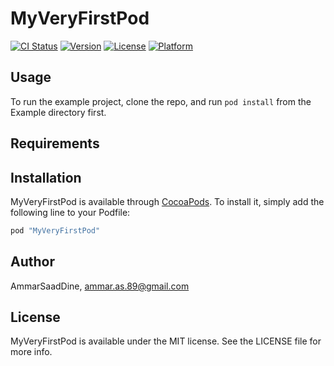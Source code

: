 # MyVeryFirstPod

[![CI Status](http://img.shields.io/travis/AmmarSaadDine/MyVeryFirstPod.svg?style=flat)](https://travis-ci.org/AmmarSaadDine/MyVeryFirstPod)
[![Version](https://img.shields.io/cocoapods/v/MyVeryFirstPod.svg?style=flat)](http://cocoapods.org/pods/MyVeryFirstPod)
[![License](https://img.shields.io/cocoapods/l/MyVeryFirstPod.svg?style=flat)](http://cocoapods.org/pods/MyVeryFirstPod)
[![Platform](https://img.shields.io/cocoapods/p/MyVeryFirstPod.svg?style=flat)](http://cocoapods.org/pods/MyVeryFirstPod)

## Usage

To run the example project, clone the repo, and run `pod install` from the Example directory first.

## Requirements

## Installation

MyVeryFirstPod is available through [CocoaPods](http://cocoapods.org). To install
it, simply add the following line to your Podfile:

```ruby
pod "MyVeryFirstPod"
```

## Author

AmmarSaadDine, ammar.as.89@gmail.com

## License

MyVeryFirstPod is available under the MIT license. See the LICENSE file for more info.
